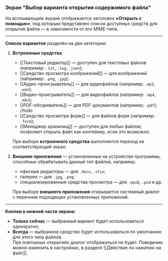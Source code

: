 ### Экран "Выбор варианта открытия содержимого файла"

На всплывающем экране отображается заголовок **«Открыть с помощью»**, под которым представлен список доступных средств для открытия файла — в зависимости от его MIME-типа.

---

**Список вариантов** разделён на две категории:

1. **Встроенные средства**:
   - [[Текстовый редактор]] — доступен для текстовых файлов (например: `.txt`, `.log`, `.json`);
   - [[Средство просмотра изображений]] — для изображений (например: `.png`, `.jpg`);
   - [[Аудио-проигрыватель]] — для аудиофайлов (например: `.mp3`, `.wav`);
   - [[Видео-проигрыватель]] — для видеофайлов (например: `.mp4`, `.mkv`);
   - [[PDF-обозреватель]] — для PDF-документов (например: `.pdf`); //todo
   - [[Средство просмотра форм]] — для файлов форм (например: `.form`);
   - [[Менеджер хранилищ]] — доступен для любых файлов; позволяет открыть файл как контейнер, если это возможно.

   При выборе **встроенного средства** выполняется переход на соответствующий экран.

2. **Внешние приложения** — установленные на устройстве программы, способные обрабатывать данный тип файлов, например:
   - офисные редакторы — для `.docx`, `.xlsx`;
   - галереи — для `.jpg`, `.png`;
   - специализированные средства просмотра — для `.epub`, `.psd` и др.

   При выборе **внешнего приложения** открывается системный диалог с перечнем подходящих установленных приложений.

---

**Кнопки в нижней части экрана:**

- **Только сейчас** — выбранный вариант будет использоваться однократно;
- **Всегда** — выбранное средство будет использоваться по умолчанию для этого типа файлов.  
  При повторных открытиях диалог отображаться не будет. Поведение можно изменить в настройках, в разделе [[Действие по нажатию на файл]].
